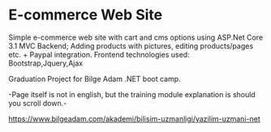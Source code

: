 # E-commerce Web Site

Simple e-commerce web site with cart and cms options using ASP.Net Core 3.1 MVC Backend; Adding products with pictures, editing products/pages etc. + Paypal integration.
Frontend technologies used: Bootstrap,Jquery,Ajax


Graduation Project for Bilge Adam .NET boot camp.

-Page itself is not in english, but the training module explanation is should you scroll down.-

https://www.bilgeadam.com/akademi/bilisim-uzmanligi/yazilim-uzmani-net
